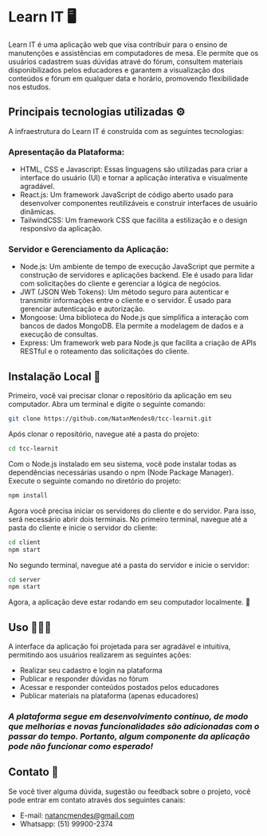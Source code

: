 # Learn IT 🖥️
Learn IT é uma aplicação web que visa contribuir para o ensino de manutenções e assistências em computadores de mesa. Ele permite que os usuários cadastrem suas dúvidas atravé do fórum, consultem materiais disponibilizados pelos educadores e garantem a visualização dos conteúdos e fórum em qualquer data e horário, promovendo flexibilidade nos estudos.

## Principais tecnologias utilizadas ⚙️
A infraestrutura do Learn IT é construída com as seguintes tecnologias:

### Apresentação da Plataforma:
<ul> 
  <li>HTML, CSS e Javascript: Essas linguagens são utilizadas para criar a interface do usuário (UI) e tornar a aplicação interativa e visualmente agradável.</li>
  <li>React.js: Um framework JavaScript de código aberto usado para desenvolver componentes reutilizáveis e construir interfaces de usuário dinâmicas.</li>
  <li>TailwindCSS: Um framework CSS que facilita a estilização e o design responsivo da aplicação.</li>
</ul>

### Servidor e Gerenciamento da Aplicação:
<ul> 
  <li>Node.js: Um ambiente de tempo de execução JavaScript que permite a construção de servidores e aplicações backend. Ele é usado para lidar com solicitações do cliente e gerenciar a lógica de negócios.</li>
  <li>JWT (JSON Web Tokens): Um método seguro para autenticar e transmitir informações entre o cliente e o servidor. É usado para gerenciar autenticação e autorização.</li>
  <li>Mongoose: Uma biblioteca do Node.js que simplifica a interação com bancos de dados MongoDB. Ela permite a modelagem de dados e a execução de consultas.</li>
  <li>Express: Um framework web para Node.js que facilita a criação de APIs RESTful e o roteamento das solicitações do cliente.</li>
</ul>

## Instalação Local 🚨

Primeiro, você vai precisar clonar o repositório da aplicação em seu computador. Abra um terminal e digite o seguinte comando:

```bash
git clone https://github.com/NatanMendes0/tcc-learnit.git
```

Após clonar o repositório, navegue até a pasta do projeto:

```bash
cd tcc-learnit

```

Com o Node.js instalado em seu sistema, você pode instalar todas as dependências necessárias usando o npm (Node Package Manager). Execute o seguinte comando no diretório do projeto:

```bash
npm install

```

Agora você precisa iniciar os servidores do cliente e do servidor. Para isso, será necessário abrir dois terminais. No primeiro terminal, navegue até a pasta do cliente e inicie o servidor do cliente:

```bash
cd client
npm start

```

No segundo terminal, navegue até a pasta do servidor e inicie o servidor:

```bash
cd server
npm start

```

Agora, a aplicação deve estar rodando em seu computador localmente. 🚀 

## Uso 👩🏻‍💻
A interface da aplicação foi projetada para ser agradável e intuitiva, permitindo aos usuários realizarem as seguintes ações:
<ul>
  <li>Realizar seu cadastro e login na plataforma</li>
  <li>Publicar e responder dúvidas no fórum</li>
  <li>Acessar e responder conteúdos postados pelos educadores</li>
  <li>Publicar materiais na plataforma (apenas educadores)</li>
</ul>

### <i>A plataforma segue em desenvolvimento contínuo, de modo que melhorias e novas funcionalidades são adicionadas com o passar do tempo. Portanto, algum componente da aplicação pode não funcionar como esperado!</i>

## Contato 📱
Se você tiver alguma dúvida, sugestão ou feedback sobre o projeto, você pode entrar em contato através dos seguintes canais:

<ul>
  <li>E-mail: <a href="mailto:natancmendes@gmail.com" target="_blank">natancmendes@gmail.com</a></li>
  <li>Whatsapp: (51) 99900-2374</li>
</ul>
